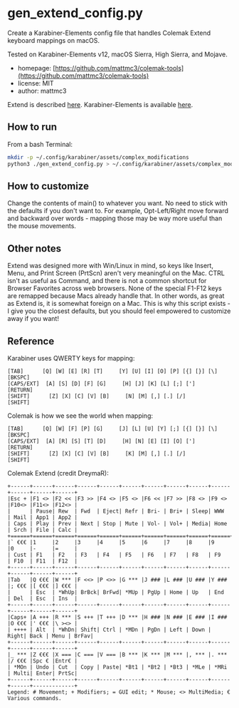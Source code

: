 # gen_extend_config.py

Create a Karabiner-Elements config file that handles Colemak Extend keyboard
mappings on macOS.

Tested on Karabiner-Elements v12, macOS Sierra, High Sierra, and Mojave.

- homepage: [https://github.com/mattmc3/colemak-tools](https://github.com/mattmc3/colemak-tools)
- license: MIT
- author: mattmc3

Extend is described [here][extend]. Karabiner-Elements is available [here][karabiner].

## How to run

From a bash Terminal:

```bash
mkdir -p ~/.config/karabiner/assets/complex_modifications
python3 ./gen_extend_config.py > ~/.config/karabiner/assets/complex_modifications/extend.json
```

## How to customize

Change the contents of main() to whatever you want. No need to stick with the
defaults if you don't want to. For example, Opt-Left/Right move forward and
backward over words - mapping those may be way more useful than the mouse movements.

## Other notes

Extend was designed more with Win/Linux in mind, so keys like Insert, Menu, and
Print Screen (PrtScn) aren't very meaningful on the Mac. CTRL isn't as useful as
Command, and there is not a common shortcut for Browser Favorites across web
browsers. None of the special F1-F12 keys are remapped because Macs already
handle that. In other words, as great as Extend is, it is somewhat foreign on a
Mac. This is why this script exists - I give you the closest defaults, but you
should feel empowered to customize away if you want!

## Reference

Karabiner uses QWERTY keys for mapping:

```text
[TAB]      [Q] [W] [E] [R] [T]     [Y] [U] [I] [O] [P] [{] [}] [\] [BKSPC]
[CAPS/EXT]  [A] [S] [D] [F] [G]     [H] [J] [K] [L] [;] [']        [RETURN]
[SHIFT]      [Z] [X] [C] [V] [B]     [N] [M] [,] [.] [/]           [SHIFT]
```

Colemak is how we see the world when mapping:

```text
[TAB]      [Q] [W] [F] [P] [G]     [J] [L] [U] [Y] [;] [{] [}] [\] [BKSPC]
[CAPS/EXT]  [A] [R] [S] [T] [D]     [H] [N] [E] [I] [O] [']        [RETURN]
[SHIFT]      [Z] [X] [C] [V] [B]     [K] [M] [,] [.] [/]           [SHIFT]
```

Colemak Extend (credit DreymaR):

```text
+------+------+------+------+------+------+------+------+------+------+------+------+------+
|Esc + |F1 <> |F2 << |F3 >> |F4 <> |F5 <> |F6 << |F7 >> |F8 <> |F9 <> |F10<> |F11<> |F12<> |
|      | Pause| Rew  | Fwd  | Eject| Refr | Bri- | Bri+ | Sleep| WWW  | Mail | App1 | App2 |
| Caps | Play | Prev | Next | Stop | Mute | Vol- | Vol+ | Media| Home | Srch | File | Calc |
+======+======+======+======+======+======+======+======+======+======+======+======+======+
|` €€€ |1     |2     |3     |4     |5     |6     |7     |8     |9     |0     |-     |=     |
| Cust | F1   | F2   | F3   | F4   | F5   | F6   | F7   | F8   | F9   | F10  | F11  | F12  |
+------+------+------+------+------+------+------+------+------+------+------+------+------+
|Tab   |Q €€€ |W *** |F <<> |P <>> |G *** |J ### |L ### |U ### |Y ### |; €€€ |[ €€€ |] €€€ |
|      | Esc  | *WhUp| BrBck| BrFwd| *MUp | PgUp | Home | Up   | End  | Del  | Esc  | Ins  |
+------+------+------+------+------+------+------+------+------+------+------+------+------+
|Caps+ |A +++ |R *** |S +++ |T +++ |D *** |H ### |N ### |E ### |I ### |O €€€ |' €€€ |\ ><> |
| ++++ | Alt  | *WhDn| Shift| Ctrl | *MDn | PgDn | Left | Down | Right| Back | Menu | BrFav|
+------+------+------+------+------+------+------+------+------+------+------+------+------+
|_ *** |Z €€€ |X === |C === |V === |B *** |K *** |M *** |, *** |. *** |/ €€€ |Spc € |Entr€ |
| *MOn | Undo | Cut  | Copy | Paste| *Bt1 | *Bt2 | *Bt3 | *MLe | *MRi | Multi| Enter| PrtSc|
+------+------+------+------+------+------+------+------+------+------+------+-------------+
Legend: # Movement; + Modifiers; = GUI edit; * Mouse; <> MultiMedia; € Various commands.
```

[homepage]: https://github.com/mattmc3/colemak-tools
[extend]: https://forum.colemak.com/topic/2014-extend-extra-extreme/
[karabiner]: https://pqrs.org/osx/karabiner/

